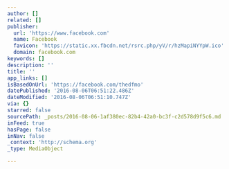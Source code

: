 ```yaml
---
author: []
related: []
publisher:
  url: 'https://www.facebook.com'
  name: Facebook
  favicon: 'https://static.xx.fbcdn.net/rsrc.php/yV/r/hzMapiNYYpW.ico'
  domain: facebook.com
keywords: []
description: ''
title: ''
app_links: []
isBasedOnUrl: 'https://facebook.com/thedfmo'
datePublished: '2016-08-06T06:51:22.486Z'
dateModified: '2016-08-06T06:51:10.747Z'
via: {}
starred: false
sourcePath: _posts/2016-08-06-1af380ec-82b4-42a0-bc3f-c2d578d9f5c6.md
inFeed: true
hasPage: false
inNav: false
_context: 'http://schema.org'
_type: MediaObject

---
```

